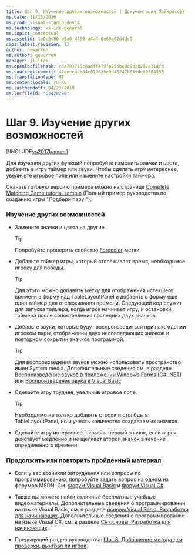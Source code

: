 ```yaml
---
title: Шаг 9. Изучение других возможностей | Документация Майкрософт
ms.date: 11/15/2016
ms.prod: visual-studio-dev14
ms.technology: vs-ide-general
ms.topic: conceptual
ms.assetid: 1b0c5c80-e5a6-4f69-a4a4-0e89a82d4de0
caps.latest.revision: 13
author: gewarren
ms.author: gewarren
manager: jillfra
ms.openlocfilehash: c8a701715c0adff479fa29dbe9c9b28287031dfd
ms.sourcegitcommit: 47eeeeadd84c879636e9d48747b615de69384356
ms.translationtype: HT
ms.contentlocale: ru-RU
ms.lasthandoff: 04/23/2019
ms.locfileid: "63428290"
---
```

# <a name="step-9-try-other-features"></a>Шаг 9. Изучение других возможностей
[!INCLUDE[vs2017banner](../includes/vs2017banner.md)]

Для изучения других функций попробуйте изменить значки и цвета, добавить в игру таймер или звуки. Чтобы сделать игру интереснее, увеличьте игровое поле или измените настройки таймера.  
  
 Скачать готовую версию примера можно на странице [Complete Matching Game tutorial sample](http://code.msdn.microsoft.com/Complete-Matching-Game-4cffddba) (Полный пример руководства по созданию игры "Подбери пару!").  
  
### <a name="to-try-other-features"></a>Изучение других возможностей  
  
- Замените значки и цвета на другие.  
  
    > [!TIP]
    > Попробуйте проверить свойство [Forecolor](http://msdn.microsoft.com/library/system.windows.forms.control.forecolor%28v=vs.110%29.aspx) метки.  
  
- Добавьте таймер игры, который отслеживает время, необходимое игроку для победы.  
  
    > [!TIP]
    > Для этого можно добавить метку для отображения истекшего времени в форму над TableLayoutPanel и добавить в форму еще один таймер для отслеживания времени. Следующий код служит для запуска таймера, когда игрок начинает игру, и остановки таймера после сопоставления последних двух значков.  
  
- Добавьте звуки, которые будут воспроизводиться при нахождении игроком пары, отображении двух несовпадающих значков и повторном сокрытии значков программой.  
  
    > [!TIP]
    > Для воспроизведения звуков можно использовать пространство имен System.media. Дополнительные сведения см. в разделе [Воспроизведение звуков в приложении Windows Forms (C# .NET)](http://youtu.be/qOh4ooHg1UU) или [Воспроизведение звука в Visual Basic](http://youtu.be/-4oPDeQrtMs).  
  
- Сделайте игру труднее, увеличив игровое поле.  
  
    > [!TIP]
    > Необходимо не только добавить строки и столбцы в TableLayoutPanel, но и учесть количество создаваемых значков.  
  
- Сделайте игру интереснее, скрывая первый значок, если игрок действует медленно и не щелкает второй значок в течение определенного времени.  
  
### <a name="to-continue-or-review"></a>Продолжить или повторить пройденный материал  
  
- Если у вас возникли затруднения или вопросы по программированию, попробуйте задать вопрос на одном из форумов MSDN. См. [Форум Visual Basic](http://social.msdn.microsoft.com/Forums/home?forum=vbgeneral) и [Форум Visual C#](http://social.msdn.microsoft.com/Forums/home?forum=csharpgeneral).  
  
- Также вы можете найти отличные бесплатные учебные видеоматериалы. Дополнительные сведения о программировании на языке Visual Basic, см. в разделе [основы Visual Basic: Разработка для начинающих](http://channel9.msdn.com/Series/Visual-Basic-Development-for-Absolute-Beginners). Дополнительные сведения о программировании на языке Visual C#, см. в разделе [ C# основы: Разработка для начинающих](http://channel9.msdn.com/Series/C-Sharp-Fundamentals-Development-for-Absolute-Beginners).  
  
- Предыдущий раздел руководства: [Шаг 8. Добавление метода для проверки, выиграл ли игрок](../ide/step-8-add-a-method-to-verify-whether-the-player-won.md).
